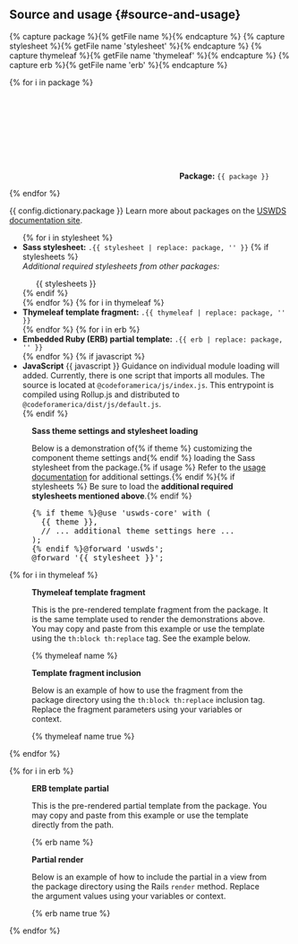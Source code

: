 ## Source and usage {#source-and-usage}

{% capture package %}{% getFile name %}{% endcapture %}
{% capture stylesheet %}{% getFile name 'stylesheet' %}{% endcapture %}
{% capture thymeleaf %}{% getFile name 'thymeleaf' %}{% endcapture %}
{% capture erb %}{% getFile name 'erb' %}{% endcapture %}

{% for i in package %}
<p class="usa-icon-list__item">
  <span class="usa-icon-list__icon"><svg class="usa-icon" aria-hidden="true" focusable="false" role="img"><use href="{{ config.baseUrl }}uswds/img/sprite.svg#folder_open"></use></svg></span>
  <span class="usa-icon-list__content"><strong>Package:</strong> <code>{{ package }}</code></span>
</p>
{% endfor %}

{{ config.dictionary.package }} Learn more about packages on the <a href="https://designsystem.digital.gov/components/packages/" target="_blank" rel="noopener nofollow" class="usa-link--external">USWDS documentation site</a>.

<ul class="usa-content-list">
  {% for i in stylesheet %}<li>
    <strong>Sass stylesheet:</strong> <code>.{{ stylesheet | replace: package, '' }}</code>
    {% if stylesheets %}<div class="font-body-3xs"><em>Additional required stylesheets from other packages:</em><ul class="font-body-3xs">{{ stylesheets }}</ul></div>{% endif %}
  </li>{% endfor %}
  {% for i in thymeleaf %}<li><strong>Thymeleaf template fragment:</strong> <code>.{{ thymeleaf | replace: package, '' }}</code></li>{% endfor %}
  {% for i in erb %}<li><strong>Embedded Ruby (ERB) partial template:</strong> <code>.{{ erb | replace: package, '' }}</code></li>{% endfor %}
  {% if javascript %}<li><strong>JavaScript</strong> {{ javascript }} Guidance on individual module loading will added. Currently, there is one script that imports all modules. The source is located at
<code>@codeforamerica/js/index.js</code>. This entrypoint is compiled using Rollup.js and distributed to <code>@codeforamerica/dist/js/default.js</code>.</li>{% endif %}
</ul>

<figure class="border border-base-lighter margin-bottom-3 padding-3 radius-lg margin-0 margin-bottom-3">
  <figcaption class="margin-bottom-2">
    <strong>Sass theme settings and stylesheet loading</strong>
    <p>Below is a demonstration of{% if theme %} customizing the component theme settings and{% endif %} loading the Sass stylesheet from the package.{% if usage %} Refer to the <a href="{{ usage }}" target="_blank" rel="noopener nofollow" class="usa-link--external">usage documentation</a> for additional settings.{% endif %}{% if stylesheets %} Be sure to load the <b>additional required stylesheets mentioned above</b>.{% endif %}</p>
  </figcaption>
  <div class="code-block"><pre class="language-scss">{% if theme %}@use 'uswds-core' with (
  {{ theme }},
  // ... additional theme settings here ...
);
{% endif %}@forward 'uswds';
@forward '{{ stylesheet }}';</pre></div>
</figure>

{% for i in thymeleaf %}
<div class="border border-base-lighter margin-bottom-3 padding-3 radius-lg">
  <figure class="margin-0 margin-bottom-3">
    <figcaption class="margin-bottom-2">
      <strong>Thymeleaf template fragment</strong>
      <p>This is the pre-rendered template fragment from the package. It is the same template used to render the demonstrations above. You may copy and paste from this example or use the template using the <code>th:block th:replace</code> tag. See the example below.</p>
    </figcaption>
    {% thymeleaf name %}
  </figure>

  <figure class="margin-0">
    <figcaption class="margin-bottom-2">
      <strong>Template fragment inclusion</strong>
      <p>Below is an example of how to use the fragment from the package directory using the <code>th:block th:replace</code> inclusion tag. Replace the fragment parameters using your variables or context.</p>
    </figcaption>
    {% thymeleaf name true %}
  </figure>
</div>
{% endfor %}

{% for i in erb %}
<div class="border border-base-lighter margin-bottom-3 padding-3 radius-lg">
  <figure class="margin-0 margin-bottom-3">
    <figcaption class="margin-bottom-2">
      <strong>ERB template partial</strong>
      <p>This is the pre-rendered partial template from the package. You may copy and paste from this example or use the template directly from the path.</p>
    </figcaption>
    {% erb name %}
  </figure>

  <figure class="margin-0">
    <figcaption class="margin-bottom-2">
      <strong>Partial render</strong>
      <p>Below is an example of how to include the partial in a view from the package directory using the Rails <code>render</code> method. Replace the argument values using your variables or context.</p>
    </figcaption>
    {% erb name true %}
  </figure>
</div>
{% endfor %}
